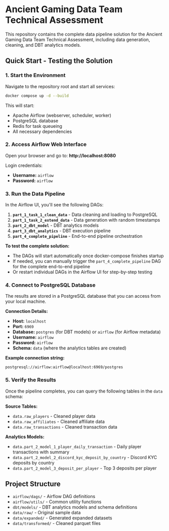 # Ancient Gaming Data Team Technical Assessment

This repository contains the complete data pipeline solution for the Ancient Gaming Data Team Technical Assessment, including data generation, cleaning, and DBT analytics models.

## Quick Start - Testing the Solution

### 1. Start the Environment

Navigate to the repository root and start all services:

```bash
docker compose up -d --build
```

This will start:
- Apache Airflow (webserver, scheduler, worker)
- PostgreSQL database
- Redis for task queueing
- All necessary dependencies

### 2. Access Airflow Web Interface

Open your browser and go to: **http://localhost:8080**

Login credentials:
- **Username:** `airflow`
- **Password:** `airflow`

### 3. Run the Data Pipeline

In the Airflow UI, you'll see the following DAGs:

1. **`part_1_task_1_clean_data`** - Data cleaning and loading to PostgreSQL
2. **`part_1_task_2_extend_data`** - Data generation with random timestamps
3. **`part_2_dbt_model`** - DBT analytics models
4. **`part_3_dbt_analytics`** - DBT execution pipeline
5. **`part_4_complete_pipeline`** - End-to-end pipeline orchestration

**To test the complete solution:**
- The DAGs will start automatically once docker-compose finishes startup
- If needed, you can manually trigger the `part_4_complete_pipeline` DAG for the complete end-to-end pipeline
- Or restart individual DAGs in the Airflow UI for step-by-step testing

### 4. Connect to PostgreSQL Database

The results are stored in a PostgreSQL database that you can access from your local machine.

**Connection Details:**
- **Host:** `localhost`
- **Port:** `6969`
- **Database:** `postgres` (for DBT models) or `airflow` (for Airflow metadata)
- **Username:** `airflow`
- **Password:** `airflow`
- **Schema:** `data` (where the analytics tables are created)

**Example connection string:**
```
postgresql://airflow:airflow@localhost:6969/postgres
```


### 5. Verify the Results

Once the pipeline completes, you can query the following tables in the `data` schema:

**Source Tables:**
- `data.raw_players` - Cleaned player data
- `data.raw_affiliates` - Cleaned affiliate data  
- `data.raw_transactions` - Cleaned transaction data

**Analytics Models:**
- `data.part_2_model_1_player_daily_transaction` - Daily player transactions with summary
- `data.part_2_model_2_discord_kyc_deposit_by_country` - Discord KYC deposits by country
- `data.part_2_model_3_deposit_per_player` - Top 3 deposits per player


## Project Structure

- `airflow/dags/` - Airflow DAG definitions
- `airflow/utils/` - Common utility functions
- `dbt/models/` - DBT analytics models and schema definitions
- `data/raw/` - Original sample data
- `data/expanded/` - Generated expanded datasets
- `data/transformed/` - Cleaned parquet files
